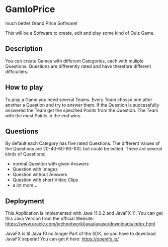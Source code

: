 # GamloPrice
much better Grand Price Software!

This will be a Software to create, edit and play some kind of Quiz Game.

## Description
You can create Games with different Categories, each with muliple Questions. Questions are differently rated and have therefore different difficulties.

## How to play
To play a Game you need several Teams. Every Team chosse one after another a Question and try to answer them. If the Question is successfully answered the Team get the specified Points from the Question.
The Team with the most Points in the end wins.

## Questions
By default each Category has five rated Questions. The different Values of the Questions are 20-40-60-80-100, but could be edited. There are several kinds of Questions:
* normal Question with given Answers
* Question with Images
* Question without Answers
* Question with short Video Clips
* a lot more...

## Deployment
This Application is implemented with Java 11.0.2 and JavaFX 11.
You can get this Java Version from the official Website: https://www.oracle.com/technetwork/java/javase/downloads/index.html

JavaFX is til Java 10 no longer Part of the SDK, so you have to download JavaFX seperat!
You can get it here: https://openjfx.io/
